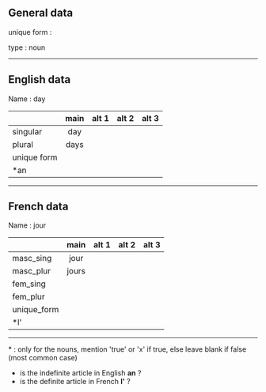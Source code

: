## General data

unique form :

type : noun

---

## English data

Name : day

|             | main | alt 1 | alt 2 | alt 3 |
| :---------- | :--: | :---: | :---: | ----- |
| singular    | day  |       |       |       |
| plural      | days |       |       |       |
| unique form |      |       |       |       |
| \*an        |      |       |       |       |

---

## French data

Name : jour

|             | main  | alt 1 | alt 2 | alt 3 |
| :---------- | :---: | :---: | :---: | :---: |
| masc_sing   | jour  |       |       |       |
| masc_plur   | jours |       |       |       |
| fem_sing    |       |       |       |       |
| fem_plur    |       |       |       |       |
| unique_form |       |       |       |       |
| \*l'        |       |       |       |       |

---

\* : only for the nouns, mention 'true' or 'x' if true, else leave blank if false (most common case)

- is the indefinite article in English **an** ?
- is the definite article in French **l'** ?
